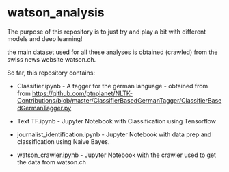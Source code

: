 # watson_analysis

The purpose of this repository is to just try and play a bit with different models and deep learning!

the main dataset used for all these analyses is obtained (crawled) from the swiss news website watson.ch. 

So far, this repository contains:

* Classifier.ipynb - A tagger for the german language - obtained from from https://github.com/ptnplanet/NLTK-Contributions/blob/master/ClassifierBasedGermanTagger/ClassifierBasedGermanTagger.py

* Text TF.ipynb - Jupyter Notebook with Classification using Tensorflow

* journalist_identification.ipynb - Jupyter Notebook with data prep and classification using Naive Bayes. 

* watson_crawler.ipynb - Jupyter Notebook with the crawler used to get the data from watson.ch


